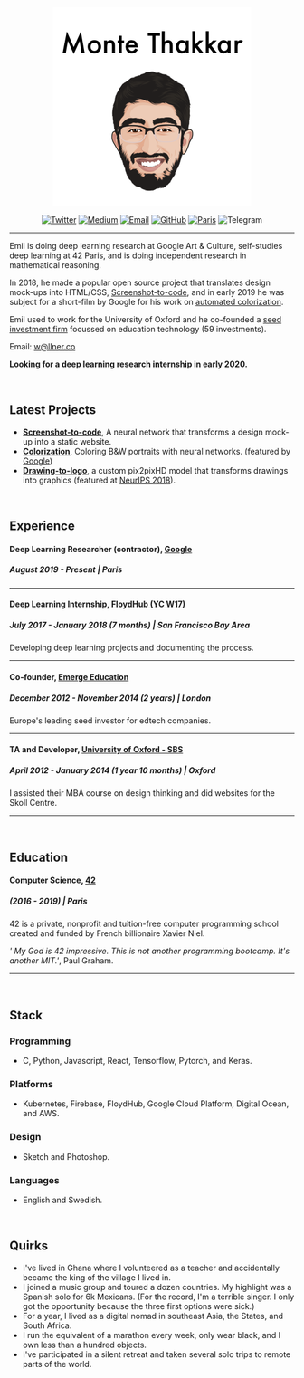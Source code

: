 
<p align="center"><img src="header.png"></p>

<p align="center">
  <a href="https://twitter.com/emilwallner"><img src="https://img.shields.io/badge/Twitter-6054-34A1F2.svg" alt="Twitter"></a>
  <a href="https://medium.com/@emilwallner"><img src="https://img.shields.io/badge/Medium-4256-71EF8E.svg" alt="Medium"></a>
  <a href="mailto:w@llner.co"><img src="https://img.shields.io/badge/Email-w%40llner.co-red.svg" alt="Email"></a>
  <a href="https://github.com/emilwallner"><img src="https://img.shields.io/badge/GitHub-1012-000000.svg" alt="GitHub"></a>
  <a href="https://goo.gl/maps/gxHX7SRQQTL2"><img src="https://img.shields.io/badge/Location-Paris-00FFB4.svg" alt="Paris"></a>

  <img src="https://img.shields.io/badge/Telegram-%40emilwallner-%233DA6D9.svg" alt="Telegram">

</p>

---

Emil is doing deep learning research at Google Art & Culture, self-studies deep learning at 42 Paris, and is doing independent research in mathematical reasoning.

In 2018, he made a popular open source project that translates design mock-ups into HTML/CSS, [Screenshot-to-code](https://github.com/emilwallner/Screenshot-to-code), and in early 2019 he was subject for a short-film by Google for his work on [automated colorization](https://www.youtube.com/watch?v=xKPk7tG2upc). 

Emil used to work for the University of Oxford and he co-founded a [seed investment firm](http://emerge.education/) focussed on education technology (59 investments). 

Email: w@llner.co

**Looking for a deep learning research internship in early 2020.**

<br/>

## Latest Projects 

- [**Screenshot-to-code**](https://github.com/emilwallner/Screenshot-to-code), A neural network that transforms a design mock-up into a static website.
- [**Colorization**](https://github.com/emilwallner/Coloring-greyscale-images), Coloring B&W portraits with neural networks. (featured by [Google](https://www.blog.google/technology/ai/creative-coder-adding-color-machine-learning/))
- [**Drawing-to-logo**](http://www.aiartonline.com/design/emil-wallner/), a custom pix2pixHD model that transforms drawings into graphics (featured at [NeurIPS 2018](http://www.aiartonline.com/design/emil-wallner/)).



<br/>

## Experience 

#### Deep Learning Researcher (contractor), [Google](https://artsandculture.google.com/)
##### August 2019 - Present | Paris

--- 

#### Deep Learning Internship, [FloydHub (YC W17)](https://www.floydhub.com/)
##### July 2017 - January 2018 (7 months)  | San Francisco Bay Area

Developing deep learning projects and documenting the process.

--- 

#### Co-founder, [Emerge Education](https://emerge.education/)
##### December 2012 - November 2014 (2 years) | London

Europe's leading seed investor for edtech companies.

---


#### TA and Developer, [University of Oxford - SBS](https://www.sbs.ox.ac.uk/)
##### April 2012 - January 2014 (1 year 10 months) | Oxford

I assisted their MBA course on design thinking and did websites for the Skoll Centre.

---

<br/>

## Education

#### Computer Science, [42](https://www.42.fr/)
##### (2016 - 2019) | Paris

42 is a private, nonprofit and tuition-free computer programming school created and funded by French billionaire Xavier Niel. 

*' My God is 42 impressive. This is not another programming bootcamp. It's another MIT.'*, Paul Graham. 


---


<br/>

## Stack

### Programming

- C, Python, Javascript, React, Tensorflow, Pytorch, and Keras.

### Platforms

- Kubernetes, Firebase, FloydHub, Google Cloud Platform, Digital Ocean, and AWS.

### Design

- Sketch and Photoshop.

### Languages

- English and Swedish.


<br/>

## Quirks

- I've lived in Ghana where I volunteered as a teacher and accidentally became the king of the village I lived in. 
- I joined a music group and toured a dozen countries. My highlight was a Spanish solo for 6k Mexicans. (For the record, I'm a terrible singer. I only got the opportunity because the three first options were sick.)
- For a year, I lived as a digital nomad in southeast Asia, the States, and South Africa.
- I run the equivalent of a marathon every week, only wear black, and I own less than a hundred objects. 
- I've participated in a silent retreat and taken several solo trips to remote parts of the world. 
